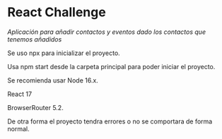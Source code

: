 # React Challenge

*Aplicación para añadir contactos y eventos dado los contactos que tenemos añadidos*

Se uso npx para inicializar el proyecto.

Usa npm start desde la carpeta principal para poder iniciar el proyecto.

Se recomienda usar Node 16.x.

React 17

BrowserRouter 5.2.

De otra forma el proyecto tendra errores o no se comportara de forma normal.
